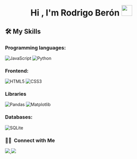 
<h1 align="center"><b>Hi , I'm Rodrigo Berón </b><img src="https://media.giphy.com/media/hvRJCLFzcasrR4ia7z/giphy.gif" width="35"></h1>
<!--  -->
<p align="center">



## 🛠️ My Skills
### Programming languages:

![JavaScript](https://img.shields.io/badge/javascript-%23323330.svg?style=for-the-badge&logo=javascript&logoColor=%23F7DF1E)
![Python](https://img.shields.io/badge/python-3670A0?style=for-the-badge&logo=python&logoColor=ffdd54)
### Frontend:

![HTML5](https://img.shields.io/badge/html5-%23E34F26.svg?style=for-the-badge&logo=html5&logoColor=white)
![CSS3](https://img.shields.io/badge/css3-%231572B6.svg?style=for-the-badge&logo=css3&logoColor=white)
### Libraries

![Pandas](https://img.shields.io/badge/pandas-%23150458.svg?style=for-the-badge&logo=pandas&logoColor=white)
![Matplotlib](https://img.shields.io/badge/Matplotlib-%23ffffff.svg?style=for-the-badge&logo=Matplotlib&logoColor=black)
### Databases:

![SQLite](https://img.shields.io/badge/sqlite-%2307405e.svg?style=for-the-badge&logo=sqlite&logoColor=white)
### 🤝🏻 &nbsp;Connect with Me
<a href="https://wa.me/qr/LPDNFHY4VYOCL1">
<img src="https://img.shields.io/badge/WhatsApp-25D366?style=for-the-badge&logo=whatsapp&logoColor=white">
</a>
<a href="https://www.instagram.com/rodriberon_/">
<img src="https://img.shields.io/badge/Instagram-%23E4405F.svg?style=for-the-badge&logo=Instagram&logoColor=white">
  </a>
